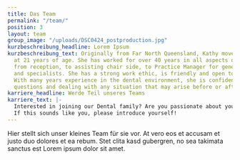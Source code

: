 ```yaml
---
title: Das Team
permalink: "/team/"
position: 3
layout: team
group_image: "/uploads/DSC0424_postproduction.jpg"
kurzbeschreibung_headline: Lorem Ipsum
kurzbeschreibung_text: Originally from Far North Queensland, Kathy moved to Canberra
  at 21 years of age. She has worked for over 40 years in all aspects of Dentistry,
  from reception, to assisting chair side, to Practice Manager for general dentists
  and specialists. She has a strong work ethic, is friendly and open to new challenges.
  With many years experience in the dental environment, she is confident in answering
  questions and dealing with any situation that may arise before or after your appointment.
karriere_headline: Werde Teil unseres Teams
karriere_text: |-
  Interested in joining our Dental family? Are you passionate about your work and want to have fun doing it? We are always looking for the best dentists, hygienists, assistants, and support staff for our team.
  If this sounds like you, please introduce yourself!
---
```


Hier stellt sich unser kleines Team für sie vor. At vero eos et accusam et justo duo dolores et ea rebum. Stet clita kasd gubergren, no sea takimata sanctus est Lorem ipsum dolor sit amet.